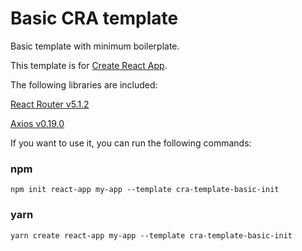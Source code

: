 # Basic CRA template

Basic template with minimum boilerplate.

This template is for [Create React App](https://github.com/facebook/create-react-app).

The following libraries are included:

[React Router v5.1.2](https://github.com/ReactTraining/react-router)

[Axios v0.19.0](https://github.com/axios/axios)

If you want to use it, you can run the following commands:

### npm

```
npm init react-app my-app --template cra-template-basic-init
```

### yarn

```
yarn create react-app my-app --template cra-template-basic-init
```
